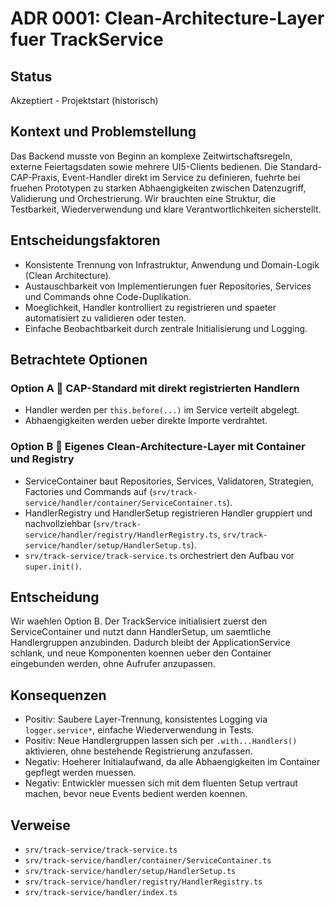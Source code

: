 # ADR 0001: Clean-Architecture-Layer fuer TrackService

## Status
Akzeptiert - Projektstart (historisch)

## Kontext und Problemstellung
Das Backend musste von Beginn an komplexe Zeitwirtschaftsregeln, externe Feiertagsdaten sowie mehrere UI5-Clients bedienen. Die Standard-CAP-Praxis, Event-Handler direkt im Service zu definieren, fuehrte bei fruehen Prototypen zu starken Abhaengigkeiten zwischen Datenzugriff, Validierung und Orchestrierung. Wir brauchten eine Struktur, die Testbarkeit, Wiederverwendung und klare Verantwortlichkeiten sicherstellt.

## Entscheidungsfaktoren
- Konsistente Trennung von Infrastruktur, Anwendung und Domain-Logik (Clean Architecture).
- Austauschbarkeit von Implementierungen fuer Repositories, Services und Commands ohne Code-Duplikation.
- Moeglichkeit, Handler kontrolliert zu registrieren und spaeter automatisiert zu validieren oder testen.
- Einfache Beobachtbarkeit durch zentrale Initialisierung und Logging.

## Betrachtete Optionen
### Option A  CAP-Standard mit direkt registrierten Handlern
- Handler werden per `this.before(...)` im Service verteilt abgelegt.
- Abhaengigkeiten werden ueber direkte Importe verdrahtet.

### Option B  Eigenes Clean-Architecture-Layer mit Container und Registry
- ServiceContainer baut Repositories, Services, Validatoren, Strategien, Factories und Commands auf (`srv/track-service/handler/container/ServiceContainer.ts`).
- HandlerRegistry und HandlerSetup registrieren Handler gruppiert und nachvollziehbar (`srv/track-service/handler/registry/HandlerRegistry.ts`, `srv/track-service/handler/setup/HandlerSetup.ts`).
- `srv/track-service/track-service.ts` orchestriert den Aufbau vor `super.init()`.

## Entscheidung
Wir waehlen Option B. Der TrackService initialisiert zuerst den ServiceContainer und nutzt dann HandlerSetup, um saemtliche Handlergruppen anzubinden. Dadurch bleibt der ApplicationService schlank, und neue Komponenten koennen ueber den Container eingebunden werden, ohne Aufrufer anzupassen.

## Konsequenzen
- Positiv: Saubere Layer-Trennung, konsistentes Logging via `logger.service*`, einfache Wiederverwendung in Tests.
- Positiv: Neue Handlergruppen lassen sich per `.with...Handlers()` aktivieren, ohne bestehende Registrierung anzufassen.
- Negativ: Hoeherer Initialaufwand, da alle Abhaengigkeiten im Container gepflegt werden muessen.
- Negativ: Entwickler muessen sich mit dem fluenten Setup vertraut machen, bevor neue Events bedient werden koennen.

## Verweise
- `srv/track-service/track-service.ts`
- `srv/track-service/handler/container/ServiceContainer.ts`
- `srv/track-service/handler/setup/HandlerSetup.ts`
- `srv/track-service/handler/registry/HandlerRegistry.ts`
- `srv/track-service/handler/index.ts`
